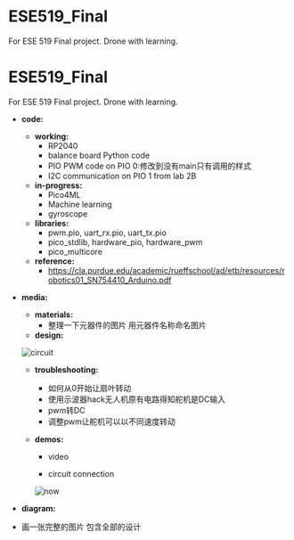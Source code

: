 # ESE519_Final
For ESE 519 Final project. Drone with learning.

# ESE519_Final
For ESE 519 Final project. Drone with learning.

- **code:**
  - **working:**
    - RP2040
    - balance board Python code
    - PIO PWM code on PIO 0:修改到没有main只有调用的样式
    - I2C communication on PIO 1 from lab 2B
  - **in-progress:**
    - Pico4ML
    - Machine learning
    - gyroscope
  - **libraries:**
    - pwm.pio, uart_rx.pio, uart_tx.pio
    - pico_stdlib, hardware_pio, hardware_pwm
    - pico_multicore
  - **reference:**
    - https://cla.purdue.edu/academic/rueffschool/ad/etb/resources/robotics01_SN754410_Arduino.pdf
- **media:**
  - **materials:**
    - 整理一下元器件的图片 用元器件名称命名图片
  - **design:**
 
  ![circuit](https://user-images.githubusercontent.com/87698138/205519976-f471acd5-c7fc-46cb-b8ed-c9c0dd39164f.jpg)
  
  - **troubleshooting:**
    - 如何从0开始让扇叶转动
    - 使用示波器hack无人机原有电路得知舵机是DC输入
    - pwm转DC
    - 调整pwm让舵机可以以不同速度转动
  - **demos:**
    - video
    
    
    - circuit connection
    
    ![now](https://user-images.githubusercontent.com/87698138/205520253-aa817341-2fac-4a60-998f-c7cdaaf69fd9.jpg)

- **diagram:**
 - 画一张完整的图片 包含全部的设计
